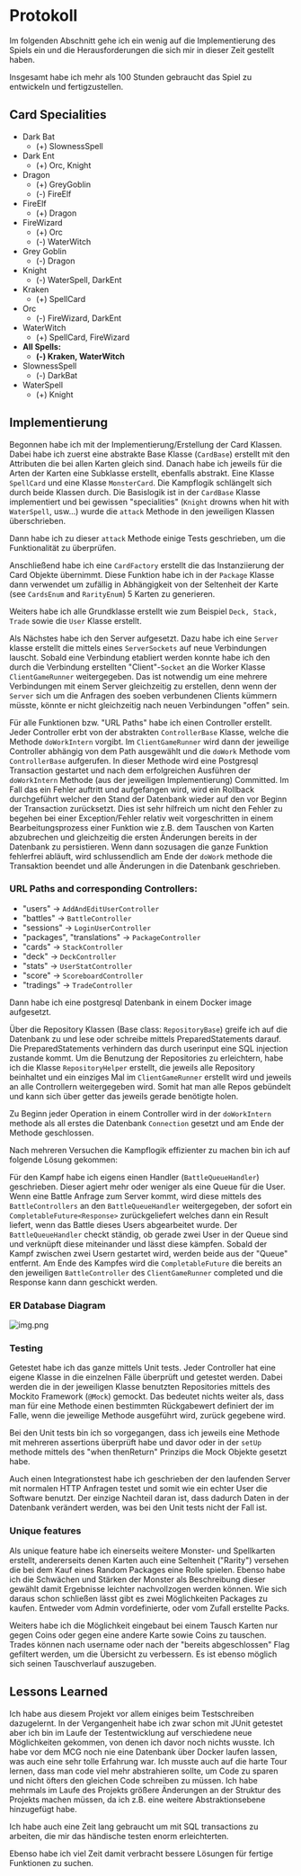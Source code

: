 # Protokoll

Im folgenden Abschnitt gehe ich ein wenig auf die Implementierung des Spiels ein und die Herausforderungen die sich mir
in dieser Zeit gestellt haben.

Insgesamt habe ich mehr als 100 Stunden gebraucht das Spiel zu entwickeln und fertigzustellen.

## Card Specialities

- Dark Bat
    - (+) SlownessSpell
- Dark Ent
    - (+) Orc, Knight
- Dragon
    - (+) GreyGoblin
    - (-) FireElf
- FireElf
    - (+) Dragon
- FireWizard
    - (+) Orc
    - (-) WaterWitch
- Grey Goblin
    - (-) Dragon
- Knight
    - (-) WaterSpell, DarkEnt
- Kraken
    - (+) SpellCard
- Orc
    - (-) FireWizard, DarkEnt
- WaterWitch
    - (+) SpellCard, FireWizard
- **All Spells:**
    - **(-) Kraken, WaterWitch**
- SlownessSpell
    - (-) DarkBat
- WaterSpell
    - (+) Knight

## Implementierung

Begonnen habe ich mit der Implementierung/Erstellung der Card Klassen. Dabei habe ich zuerst eine abstrakte Base Klasse
(`CardBase`) erstellt mit den Attributen die bei allen Karten gleich sind. Danach habe ich jeweils für die Arten der
Karten eine Subklasse erstellt, ebenfalls abstrakt. Eine Klasse `SpellCard` und eine Klasse `MonsterCard`. Die
Kampflogik schlängelt sich durch beide Klassen durch. Die Basislogik ist in der `CardBase` Klasse implementiert und bei
gewissen "specialities" (`Knight` drowns when hit with `WaterSpell`, usw...) wurde die `attack` Methode in den
jeweiligen Klassen überschrieben.

Dann habe ich zu dieser `attack` Methode einige Tests geschrieben, um die Funktionalität zu überprüfen.

Anschließend habe ich eine `CardFactory` erstellt die das Instanziierung der Card Objekte übernimmt. Diese Funktion habe
ich in der `Package` Klasse dann verwendet um zufällig in Abhängigkeit von der Seltenheit der Karte (see `CardsEnum`
and `RarityEnum`) 5 Karten zu generieren.

Weiters habe ich alle Grundklasse erstellt wie zum Beispiel `Deck, Stack, Trade` sowie die  `User` Klasse erstellt.

Als Nächstes habe ich den Server aufgesetzt. Dazu habe ich eine `Server` klasse erstellt die mittels
eines `ServerSockets` auf neue Verbindungen lauscht. Sobald eine Verbindung etabliert werden konnte habe ich den durch
die Verbindung erstellten "Client"-`Socket` an die Worker Klasse `ClientGameRunner` weitergegeben. Das ist notwendig um
eine mehrere Verbindungen mit einem Server gleichzeitig zu erstellen, denn wenn der `Server` sich um die Anfragen des
soeben verbundenen Clients kümmern müsste, könnte er nicht gleichzeitig nach neuen Verbindungen "offen" sein.

Für alle Funktionen bzw. "URL Paths" habe ich einen Controller erstellt. Jeder Controller erbt von der
abstrakten `ControllerBase` Klasse, welche die Methode `doWorkIntern` vorgibt. Im `ClientGameRunner` wird dann der
jeweilige Controller abhängig von dem Path ausgewählt und die `doWork` Methode vom `ControllerBase` aufgerufen. In
dieser Methode wird eine Postgresql Transaction gestartet und nach dem erfolgreichen Ausführen der `doWorkIntern`
Methode (aus der jeweiligen Implementierung) Committed. Im Fall das ein Fehler auftritt und aufgefangen wird, wird ein
Rollback durchgeführt welcher den Stand der Datenbank wieder auf den vor Beginn der Transaction zurücksetzt. Dies ist
sehr hilfreich um nicht den Fehler zu begehen bei einer Exception/Fehler relativ weit vorgeschritten in einem
Bearbeitungsprozess einer Funktion wie z.B. dem Tauschen von Karten abzubrechen und gleichzeitig die ersten Änderungen
bereits in der Datenbank zu persistieren. Wenn dann sozusagen die ganze Funktion fehlerfrei abläuft, wird schlussendlich
am Ende der `doWork` methode die Transaktion beendet und alle Änderungen in die Datenbank geschrieben.

### URL Paths and corresponding Controllers:

- "users" -> `AddAndEditUserController`
- "battles" -> `BattleController`
- "sessions" -> `LoginUserController`
- "packages", "translations" -> `PackageController`
- "cards" -> `StackController`
- "deck" -> `DeckController`
- "stats" -> `UserStatController`
- "score" -> `ScoreboardController`
- "tradings" -> `TradeController`

Dann habe ich eine postgresql Datenbank in einem Docker image aufgesetzt.

Über die Repository Klassen (Base class: `RepositoryBase`) greife ich auf die Datenbank zu und lese oder schreibe
mittels PreparedStatements darauf. Die PreparedStatements verhindern das durch userinput eine SQL injection zustande
kommt. Um die Benutzung der Repositories zu erleichtern, habe ich die Klasse `RepositoryHelper` erstellt, die jeweils
alle Repository beinhaltet und ein einziges Mal im `ClientGameRunner` erstellt wird und jeweils an alle Controllern
weitergegeben wird. Somit hat man alle Repos gebündelt und kann sich über getter das jeweils gerade benötigte holen.

Zu Beginn jeder Operation in einem Controller wird in der `doWorkIntern` methode als all erstes die
Datenbank `Connection` gesetzt und am Ende der Methode geschlossen.

Nach mehreren Versuchen die Kampflogik effizienter zu machen bin ich auf folgende Lösung gekommen:

Für den Kampf habe ich eigens einen Handler (`BattleQueueHandler`) geschrieben. Dieser agiert mehr oder weniger als eine
Queue für die User. Wenn eine Battle Anfrage zum Server kommt, wird diese mittels des `BattleControllers` an
den `BattleQueueHandler`
weitergegeben, der sofort ein `CompletableFuture<Response>` zurückgeliefert welches dann ein Result liefert, wenn das
Battle dieses Users abgearbeitet wurde. Der `BattleQueueHandler` checkt ständig, ob gerade zwei User in der Queue sind
und verknüpft diese miteinander und lässt diese kämpfen. Sobald der Kampf zwischen zwei Usern gestartet wird, werden
beide aus der "Queue" entfernt. Am Ende des Kampfes wird die `CompletableFuture` die bereits an den
jeweiligen `BattleController` des `ClientGameRunner` completed und die Response kann dann geschickt werden.

### ER Database Diagram

![img.png](main/resources/img/img.png)

### Testing

Getestet habe ich das ganze mittels Unit tests. Jeder Controller hat eine eigene Klasse in die einzelnen Fälle überprüft
und getestet werden. Dabei werden die in der jeweiligen Klasse benutzten Repositories mittels des Mockito
Framework (`@Mock`) gemockt. Das bedeutet nichts weiter als, dass man für eine Methode einen bestimmten Rückgabewert
definiert der im Falle, wenn die jeweilige Methode ausgeführt wird, zurück gegebene wird.

Bei den Unit tests bin ich so vorgegangen, dass ich jeweils eine Methode mit mehreren assertions überprüft habe und
davor oder in der `setUp` methode mittels des "when thenReturn" Prinzips die Mock Objekte gesetzt habe.

Auch einen Integrationstest habe ich geschrieben der den laufenden Server mit normalen HTTP Anfragen testet und somit
wie ein echter User die Software benutzt. Der einzige Nachteil daran ist, dass dadurch Daten in der Datenbank verändert
werden, was bei den Unit tests nicht der Fall ist.

### Unique features

Als unique feature habe ich einerseits weitere Monster- und Spellkarten erstellt, andererseits denen Karten auch eine
Seltenheit ("Rarity") versehen die bei dem Kauf eines Random Packages eine Rolle spielen. Ebenso habe ich die Schwächen
und Stärken der Monster als Beschreibung dieser gewählt damit Ergebnisse leichter nachvollzogen werden können. Wie sich
daraus schon schließen lässt gibt es zwei Möglichkeiten Packages zu kaufen. Entweder vom Admin vordefinierte, oder vom
Zufall erstellte Packs.

Weiters habe ich die Möglichkeit eingebaut bei einem Tausch Karten nur gegen Coins oder gegen eine andere Karte sowie
Coins zu tauschen. Trades können nach username oder nach der "bereits abgeschlossen" Flag gefiltert werden, um die
Übersicht zu verbessern. Es ist ebenso möglich sich seinen Tauschverlauf auszugeben.

## Lessons Learned

Ich habe aus diesem Projekt vor allem einiges beim Testschreiben dazugelernt. In der Vergangenheit habe ich zwar schon
mit JUnit getestet aber ich bin im Laufe der Testentwicklung auf verschiedene neue Möglichkeiten gekommen, von denen ich
davor noch nichts wusste. Ich habe vor dem MCG noch nie eine Datenbank über Docker laufen lassen, was auch eine sehr
tolle Erfahrung war. Ich musste auch auf die harte Tour lernen, dass man code viel mehr abstrahieren sollte, um Code zu
sparen und nicht öfters den gleichen Code schreiben zu müssen. Ich habe mehrmals im Laufe des Projekts größere
Änderungen an der Struktur des Projekts machen müssen, da ich z.B. eine weitere Abstraktionsebene hinzugefügt habe.

Ich habe auch eine Zeit lang gebraucht um mit SQL transactions zu arbeiten, die mir das händische testen enorm
erleichterten.

Ebenso habe ich viel Zeit damit verbracht bessere Lösungen für fertige Funktionen zu suchen.